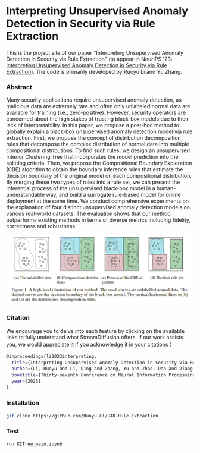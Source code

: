 # Interpreting Unsupervised Anomaly Detection in Security via Rule Extraction

This is the project site of our paper "Interpreting Unsupervised Anomaly Detection in Security via Rule Extraction" (to appear in NeurIPS '23: [Interpreting Unsupervised Anomaly Detection in Security via Rule Extraction](https://openreview.net/forum?id=zfCNwRQ569)). The code is primarily developed by Ruoyu Li and Yu Zhang.

### Abstract

Many security applications require unsupervised anomaly detection, as malicious data are extremely rare and often only unlabeled normal data are available for training (i.e., zero-positive). However, security operators are concerned about the high stakes of trusting black-box models due to their lack of interpretability. In this paper, we propose a post-hoc method to globally explain a black-box unsupervised anomaly detection model via rule extraction. First, we propose the concept of distribution decomposition rules that decompose the complex distribution of normal data into multiple compositional distributions. To find such rules, we design an unsupervised Interior Clustering Tree that incorporates the model prediction into the splitting criteria. Then, we propose the Compositional Boundary Exploration (CBE) algorithm to obtain the boundary inference rules that estimate the decision boundary of the original model on each compositional distribution. By merging these two types of rules into a rule set, we can present the inferential process of the unsupervised black-box model in a human-understandable way, and build a surrogate rule-based model for online deployment at the same time. 
We conduct comprehensive experiments on the explanation of four distinct unsupervised anomaly detection models on various real-world datasets. The evaluation shows that our method outperforms existing methods in terms of diverse metrics including fidelity, correctness and robustness.

![image-20231226170630681](./src/Figure1.png)



### Citation

We encourage you to delve into each feature by clicking on the available links to fully understand what StreamDiffusion offers. If our work assists you, we would appreciate it if you acknowledge it in your citations：
```bash
@inproceedings{li2023interpreting,
  title={Interpreting Unsupervised Anomaly Detection in Security via Rule Extraction},
  author={Li, Ruoyu and Li, Qing and Zhang, Yu and Zhao, Dan and Jiang, Yong and Yang, Yong},
  booktitle={Thirty-seventh Conference on Neural Information Processing Systems},
  year={2023}
}
```



### Installation

```bash
git clone https://github.com/Ruoyu-Li/UAD-Rule-Extraction
```

### Test

```bash
run KITree_main.ipynb
```

